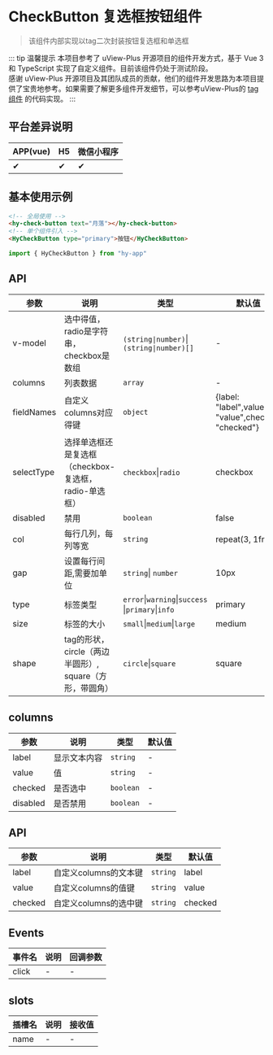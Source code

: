 # CheckButton 复选框按钮组件
> 该组件内部实现以tag二次封装按钮复选框和单选框

::: tip 温馨提示
本项目参考了 uView-Plus 开源项目的组件开发方式，基于 Vue 3 和 TypeScript 实现了自定义组件。目前该组件仍处于测试阶段。<br>
感谢 uView-Plus 开源项目及其团队成员的贡献，他们的组件开发思路为本项目提供了宝贵地参考。如果需要了解更多组件开发细节，可以参考uView-Plus的 [tag组件](https://uiadmin.net/uview-plus/components/tag.html) 的代码实现。
:::

## 平台差异说明

| APP(vue) | H5 | 微信小程序 |
|-----|----|-------|
| ✔   | ✔  | ✔     |

## 基本使用示例

```html
<!-- 全局使用 -->
<hy-check-button text="月落"></hy-check-button>
<!-- 单个组件引入 -->
<HyCheckButton type="primary">按钮</HyCheckButton>
```
```ts
import { HyCheckButton } from "hy-app"
```

## API

| 参数         | 说明                                   | 类型                                             | 默认值                                                  |
|------------|--------------------------------------|------------------------------------------------|------------------------------------------------------|
| v-model    | 选中得值，radio是字符串，checkbox是数组           | `(string\|number)`\| `(string\|number)[]`       | -                                                    |
| columns    | 列表数据                                 | `array`                                        | -                                                    |
| fieldNames | 自定义columns对应得键                       | `object`                                       | \{label: "label",value: "value",checked: "checked"\} |
| selectType | 选择单选框还是复选框（checkbox-复选框，radio-单选框）   | `checkbox`\|`radio`                            | checkbox                                             |
| disabled   | 禁用                                   | `boolean`                                      | false                                                |
| col        | 每行几列，每列等宽                            | `string`                                       | repeat(3, 1fr)                                       |
| gap        | 设置每行间距,需要加单位                         | `string`\| `number`                            | 10px                                                 |
| type       | 标签类型                                 | `error`\|`warning`\|`success` \|`primary`\|`info` | primary                                              |
| size       | 标签的大小                                | `small`\|`medium`\|`large`                     | medium                                               |
| shape      | tag的形状，circle（两边半圆形）, square（方形，带圆角） | `circle`\|`square`                             | square                                               |

## columns
| 参数       | 说明     | 类型        | 默认值 |
|----------|--------|-----------|-----|
| label    | 显示文本内容 | `string`  | -   |
| value    | 值      | `string`  | -   |
| checked  | 是否选中   | `boolean` | -   |
| disabled | 是否禁用   | `boolean` | -   |

## API
| 参数      | 说明             | 类型       | 默认值     |
|---------|----------------|----------|---------|
| label   | 自定义columns的文本键 | `string` | label   |
| value   | 自定义columns的值键  | `string` | value   |
| checked | 自定义columns的选中键 | `string` | checked |


## Events

| 事件名   | 说明 | 回调参数 |
|-------|----|------|
| click | -  | -    |

## slots

| 插槽名  | 说明 | 接收值 |
|------|----|----|
| name | -  | -  |